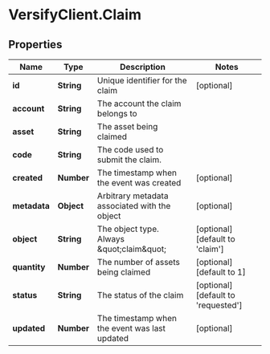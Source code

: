 # VersifyClient.Claim

## Properties

Name | Type | Description | Notes
------------ | ------------- | ------------- | -------------
**id** | **String** | Unique identifier for the claim | [optional] 
**account** | **String** | The account the claim belongs to | 
**asset** | **String** | The asset being claimed | 
**code** | **String** | The code used to submit the claim. | 
**created** | **Number** | The timestamp when the event was created | [optional] 
**metadata** | **Object** | Arbitrary metadata associated with the object | [optional] 
**object** | **String** | The object type. Always \&quot;claim\&quot; | [optional] [default to &#39;claim&#39;]
**quantity** | **Number** | The number of assets being claimed | [optional] [default to 1]
**status** | **String** | The status of the claim | [optional] [default to &#39;requested&#39;]
**updated** | **Number** | The timestamp when the event was last updated | [optional] 


